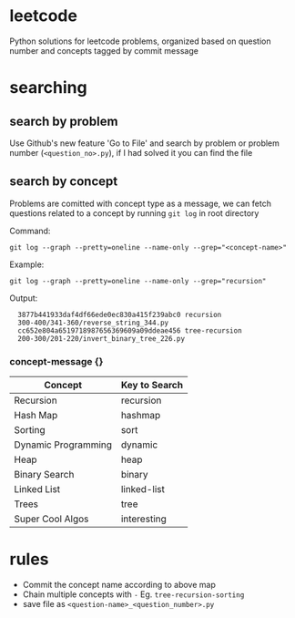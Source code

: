 # leetcode
Python solutions for leetcode problems, organized based on question number and concepts tagged by commit message

# searching

## search by problem 
Use Github's new feature 'Go to File' and search by problem or problem number (```<question_no>.py```), if I had solved it you can find the file

## search by concept 
Problems are comitted with concept type as a message, we can fetch questions related to a concept by running ```git log``` 
in root directory <br />

Command: <br />
```
git log --graph --pretty=oneline --name-only --grep="<concept-name>"
```
Example: <br />
```
git log --graph --pretty=oneline --name-only --grep="recursion"
```
Output: 

```
  3877b441933daf4df66ede0ec830a415f239abc0 recursion
  300-400/341-360/reverse_string_344.py
  cc652e804a6519718987656369609a09ddeae456 tree-recursion
  200-300/201-220/invert_binary_tree_226.py
  ```

### concept-message {}
|Concept|Key to Search|
|---|---|
|Recursion|recursion|
|Hash Map|hashmap|
|Sorting|sort|
|Dynamic Programming|dynamic| 
|Heap|heap|
|Binary Search|binary|
|Linked List|linked-list|
|Trees|tree|
|Super Cool Algos|interesting|



# rules
* Commit the concept name according to above map
* Chain multiple concepts with ```-``` Eg. ```tree-recursion-sorting```
* save file as ```<question-name>_<question_number>.py```
